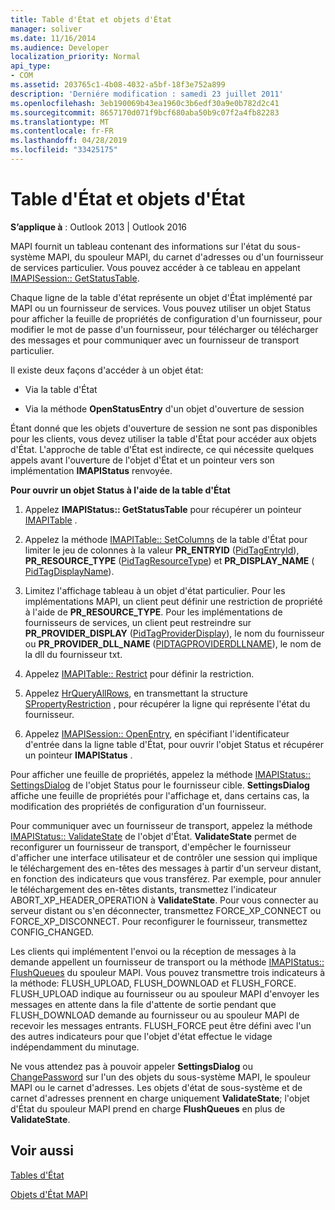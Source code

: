 ```yaml
---
title: Table d'État et objets d'État
manager: soliver
ms.date: 11/16/2014
ms.audience: Developer
localization_priority: Normal
api_type:
- COM
ms.assetid: 203765c1-4b08-4032-a5bf-18f3e752a899
description: 'Derniére modification : samedi 23 juillet 2011'
ms.openlocfilehash: 3eb190069b43ea1960c3b6edf30a9e0b782d2c41
ms.sourcegitcommit: 8657170d071f9bcf680aba50b9c07f2a4fb82283
ms.translationtype: MT
ms.contentlocale: fr-FR
ms.lasthandoff: 04/28/2019
ms.locfileid: "33425175"
---
```

# <a name="status-table-and-status-objects"></a>Table d'État et objets d'État

  
  
**S’applique à** : Outlook 2013 | Outlook 2016 
  
MAPI fournit un tableau contenant des informations sur l'état du sous-système MAPI, du spouleur MAPI, du carnet d'adresses ou d'un fournisseur de services particulier. Vous pouvez accéder à ce tableau en appelant [IMAPISession:: GetStatusTable](imapisession-getstatustable.md).
  
Chaque ligne de la table d'état représente un objet d'État implémenté par MAPI ou un fournisseur de services. Vous pouvez utiliser un objet Status pour afficher la feuille de propriétés de configuration d'un fournisseur, pour modifier le mot de passe d'un fournisseur, pour télécharger ou télécharger des messages et pour communiquer avec un fournisseur de transport particulier. 
  
Il existe deux façons d'accéder à un objet état:
  
- Via la table d'État
    
- Via la méthode **OpenStatusEntry** d'un objet d'ouverture de session 
    
Étant donné que les objets d'ouverture de session ne sont pas disponibles pour les clients, vous devez utiliser la table d'État pour accéder aux objets d'État. L'approche de table d'État est indirecte, ce qui nécessite quelques appels avant l'ouverture de l'objet d'État et un pointeur vers son implémentation **IMAPIStatus** renvoyée. 
  
 **Pour ouvrir un objet Status à l'aide de la table d'État**
  
1. Appelez **IMAPIStatus:: GetStatusTable** pour récupérer un pointeur [IMAPITable](imapitableiunknown.md) . 
    
2. Appelez la méthode [IMAPITable:: SetColumns](imapitable-setcolumns.md) de la table d'État pour limiter le jeu de colonnes à la valeur **PR_ENTRYID** ([PidTagEntryId](pidtagentryid-canonical-property.md)), **PR_RESOURCE_TYPE** ([PidTagResourceType](pidtagresourcetype-canonical-property.md)) et **PR_DISPLAY_NAME** ([ PidTagDisplayName](pidtagdisplayname-canonical-property.md)).
    
3. Limitez l'affichage tableau à un objet d'état particulier. Pour les implémentations MAPI, un client peut définir une restriction de propriété à l'aide de **PR_RESOURCE_TYPE**. Pour les implémentations de fournisseurs de services, un client peut restreindre sur **PR_PROVIDER_DISPLAY** ([PidTagProviderDisplay](pidtagproviderdisplay-canonical-property.md)), le nom du fournisseur ou **PR_PROVIDER_DLL_NAME** ([PIDTAGPROVIDERDLLNAME](pidtagproviderdllname-canonical-property.md)), le nom de la dll du fournisseur txt.
    
4. Appelez [IMAPITable:: Restrict](imapitable-restrict.md) pour définir la restriction. 
    
5. Appelez [HrQueryAllRows](hrqueryallrows.md), en transmettant la structure [SPropertyRestriction](spropertyrestriction.md) , pour récupérer la ligne qui représente l'état du fournisseur. 
    
6. Appelez [IMAPISession:: OpenEntry](imapisession-openentry.md), en spécifiant l'identificateur d'entrée dans la ligne table d'État, pour ouvrir l'objet Status et récupérer un pointeur **IMAPIStatus** . 
    
Pour afficher une feuille de propriétés, appelez la méthode [IMAPIStatus:: SettingsDialog](imapistatus-settingsdialog.md) de l'objet Status pour le fournisseur cible. **SettingsDialog** affiche une feuille de propriétés pour l'affichage et, dans certains cas, la modification des propriétés de configuration d'un fournisseur. 
  
Pour communiquer avec un fournisseur de transport, appelez la méthode [IMAPIStatus:: ValidateState](imapistatus-validatestate.md) de l'objet d'État. **ValidateState** permet de reconfigurer un fournisseur de transport, d'empêcher le fournisseur d'afficher une interface utilisateur et de contrôler une session qui implique le téléchargement des en-têtes des messages à partir d'un serveur distant, en fonction des indicateurs que vous transférez. Par exemple, pour annuler le téléchargement des en-têtes distants, transmettez l'indicateur ABORT_XP_HEADER_OPERATION à **ValidateState**. Pour vous connecter au serveur distant ou s'en déconnecter, transmettez FORCE_XP_CONNECT ou FORCE_XP_DISCONNECT. Pour reconfigurer le fournisseur, transmettez CONFIG_CHANGED. 
  
Les clients qui implémentent l'envoi ou la réception de messages à la demande appellent un fournisseur de transport ou la méthode [IMAPIStatus:: FlushQueues](imapistatus-flushqueues.md) du spouleur MAPI. Vous pouvez transmettre trois indicateurs à la méthode: FLUSH_UPLOAD, FLUSH_DOWNLOAD et FLUSH_FORCE. FLUSH_UPLOAD indique au fournisseur ou au spouleur MAPI d'envoyer les messages en attente dans la file d'attente de sortie pendant que FLUSH_DOWNLOAD demande au fournisseur ou au spouleur MAPI de recevoir les messages entrants. FLUSH_FORCE peut être défini avec l'un des autres indicateurs pour que l'objet d'état effectue le vidage indépendamment du minutage. 
  
Ne vous attendez pas à pouvoir appeler **SettingsDialog** ou [ChangePassword](imapistatus-changepassword.md) sur l'un des objets du sous-système MAPI, le spouleur MAPI ou le carnet d'adresses. Les objets d'état de sous-système et de carnet d'adresses prennent en charge uniquement **ValidateState**; l'objet d'État du spouleur MAPI prend en charge **FlushQueues** en plus de **ValidateState**.
  
## <a name="see-also"></a>Voir aussi



[Tables d'État](status-tables.md)
  
[Objets d'État MAPI](mapi-status-objects.md)

